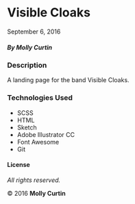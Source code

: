 # Visible Cloaks

September 6, 2016

##### By Molly Curtin

### Description

A landing page for the band Visible Cloaks.

### Technologies Used

* SCSS
* HTML
* Sketch
* Adobe Illustrator CC
* Font Awesome
* Git

#### License

*All rights reserved.*

&copy; 2016 **Molly Curtin**